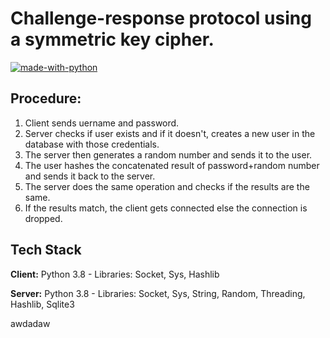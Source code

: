 # Challenge-response protocol using a symmetric key cipher.
[![made-with-python](https://img.shields.io/badge/Made%20with-Python-1f425f.svg)](https://www.python.org/)

## Procedure:
1. Client sends uername and password.
2. Server checks if user exists and if it doesn't, creates a new user in the database with those credentials.
3. The server then generates a random number and sends it to the user.
4. The user hashes the concatenated result of password+random number and sends it back to the server. 
5. The server does the same operation and checks if the results are the same.
6. If the results match, the client gets connected else the connection is dropped.
## Tech Stack

**Client:** Python 3.8 - Libraries: Socket, Sys, Hashlib

**Server:** Python 3.8 - Libraries: Socket, Sys, String, Random, Threading, Hashlib, Sqlite3

awdadaw
